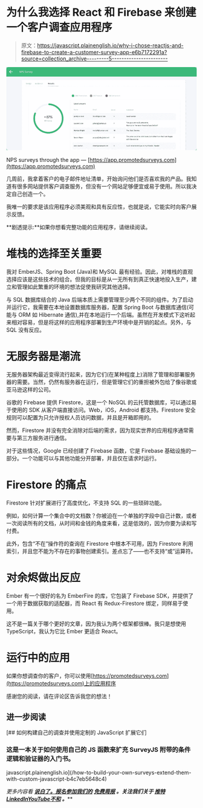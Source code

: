 # 为什么我选择 React 和 Firebase 来创建一个客户调查应用程序

> 原文：<https://javascript.plainenglish.io/why-i-chose-reactjs-and-firebase-to-create-a-customer-survey-app-e6b7172291a?source=collection_archive---------5----------------------->

![](img/6fcf4c301429be57477b3966d927ecdc.png)

NPS surveys through the app — [https://app.promotedsurveys.com](https://app.promotedsurveys.com)

几周前，我拿着客户的电子邮件地址清单，开始询问他们是否喜欢我的产品。我知道有很多网站提供客户调查服务，但没有一个网站足够便宜或易于使用。所以我决定自己创造一个。

我唯一的要求是该应用程序必须美观和具有反应性，也就是说，它能实时向客户展示反馈。

**剧透提示:**如果你想看完整功能的应用程序，请继续阅读。

# 堆栈的选择至关重要

我对 EmberJS、Spring Boot (Java)和 MySQL 最有经验。因此，对堆栈的直观选择应该是这些技术的组合。但我的目标是从一无所有到真正快速地投入生产，建立和管理如此繁重的环境的想法促使我研究其他选择。

与 SQL 数据库结合的 Java 后端本质上需要管理至少两个不同的组件。为了启动并运行它，我需要在本地设置数据库服务器，配置 Spring Boot 与数据库通信(可能与 ORM 如 Hibernate 通信),并在本地运行一个后端。虽然在开发模式下这听起来相对容易，但是将这样的应用程序部署到生产环境中是开销的起点。另外，与 SQL 没有反应。

# 无服务器是潮流

无服务器架构最近变得流行起来，因为它们(在某种程度上)消除了管理和部署服务器的需要。当然，仍然有服务器在运行，但是管理它们的重担被外包给了像谷歌或亚马逊这样的公司。

谷歌的 Firebase 提供 Firestore，这是一个 NoSQL 的云托管数据库，可以通过易于使用的 SDK 从客户端直接访问。Web，iOS，Android 都支持。Firestore 安全规则可以配置为只允许授权人员访问数据，并且是开箱即用的。

然而，Firestore 并没有完全消除对后端的需求，因为现实世界的应用程序通常需要与第三方服务进行通信。

对于这些情况，Google 已经创建了 Firebase 函数，它是 Firebase 基础设施的一部分。一个功能可以与其他功能分开部署，并且仅在请求时运行。

# Firestore 的痛点

Firestore 针对扩展进行了高度优化，不支持 SQL 的一些琐碎功能。

例如，如何计算一个集合中的文档数？你被迫在一个单独的字段中自己计数，或者一次阅读所有的文档，从时间和金钱的角度来看，这是低效的，因为你要为读和写付费。

此外，包含“不在”操作符的查询在 Firestore 中根本不可用，因为 Firestore 利用索引，并且您不能为不存在的事物创建索引。差点忘了——也不支持“或”运算符。

# 对余烬做出反应

Ember 有一个很好的名为 EmberFire 的库，它包装了 Firebase SDK，并提供了一个用于数据获取的适配器，而 React 有 Redux-Firestore 绑定，同样易于使用。

这不是一篇关于哪个更好的文章，因为我认为两个框架都很棒。我只是想使用 TypeScript，我认为它比 Ember 更适合 React。

# 运行中的应用

如果你想调查你的客户，你可以使用[https://promotedsurveys.com](https://promotedsurveys.com)上的应用程序

感谢您的阅读，请在评论区告诉我您的想法！

## 进一步阅读

[](/how-to-build-your-own-surveys-extend-them-with-custom-javascript-b4c7eb5648c4) [## 如何构建自己的调查并使用定制的 JavaScript 扩展它们

### 这是一本关于如何使用自己的 JS 函数来扩充 SurveyJS 附带的条件逻辑和验证器的入门书。

javascript.plainenglish.io](/how-to-build-your-own-surveys-extend-them-with-custom-javascript-b4c7eb5648c4) 

*更多内容看* [***说白了。报名参加我们的***](https://plainenglish.io/) **[***免费周报***](http://newsletter.plainenglish.io/) *。关注我们关于* [***推特***](https://twitter.com/inPlainEngHQ)[***LinkedIn***](https://www.linkedin.com/company/inplainenglish/)*[***YouTube***](https://www.youtube.com/channel/UCtipWUghju290NWcn8jhyAw)*[***不和***](https://discord.gg/GtDtUAvyhW) *。*****